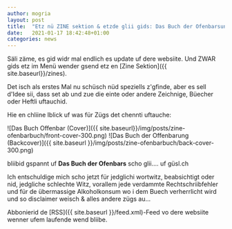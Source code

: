 ```yaml
---
author: mogria
layout: post
title:  "Etz nü ZINE sektion & etzde glii gids: Das Buch der Ofenbarsung"
date:   2021-01-17 18:42:48+01:00
categories: news
---
```


Säli zäme, es gid widr mal endlich es update uf dere websiite. Und ZWAR gids etz im Menü wender gsend etz en [Zine Sektion]({{ site.baseurl}}/zines).

Det isch als erstes Mal nu schüsch nüd speziells z'gfinde, aber es sell d'Idee sii, dass set ab und zue die einte oder andere Zeichnige, Büecher oder Heftli uftauchid.

Hie en chliine Iblick uf was für Zügs det chennti uftauche:


![Das Buch Offenbar (Cover)]({{ site.baseurl}}/img/posts/zine-ofenbarbuch/front-cover-300.png) ![Das Buch der Offenbarung (Backcover)]({{ site.baseurl }}/img/posts/zine-ofenbarbuch/back-cover-300.png)

bliibid gspannt uf **Das Buch der Ofenbars** scho glii.... uf güsl.ch

Ich entschuldige mich scho jetzt für jedglichi wortwitz, beabsichtigt oder nid, jedgliche schlechte Witz, vorallem jede verdammte Rechtschriibfehler und für de übermassige Alkoholkonsum wo i dem Buech verherrlicht wird und so disclaimer weisch & alles andere zügs au...

Abbonierid de [RSS]({{ site.baseurl }}/feed.xml)-Feed vo dere websiite wenner ufem laufende wend bliibe.
